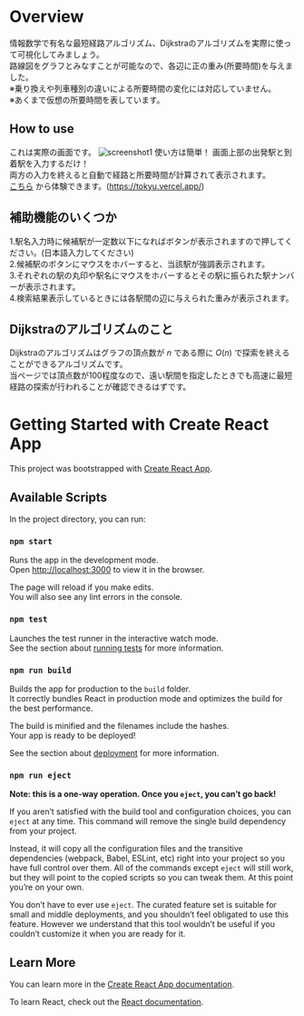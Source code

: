 # Overview

情報数学で有名な最短経路アルゴリズム、Dijkstraのアルゴリズムを実際に使って可視化してみましょう。  
路線図をグラフとみなすことが可能なので、各辺に正の重み(所要時間)を与えました。  
  ※乗り換えや列車種別の違いによる所要時間の変化には対応していません。  
  ※あくまで仮想の所要時間を表しています。

## How to use
  
これは実際の画面です。
![screenshot1](https://github.com/takagiyuusuke/Tokyu/assets/142160956/f205901f-f46b-43ed-85ad-002c1bbb6fb4)
使い方は簡単！  画面上部の出発駅と到着駅を入力するだけ！  
両方の入力を終えると自動で経路と所要時間が計算されて表示されます。  
[こちら](https://tokyu.vercel.app/) から体験できます。(https://tokyu.vercel.app/)

## 補助機能のいくつか
1.駅名入力時に候補駅が一定数以下になればボタンが表示されますので押してください。(日本語入力してください)  
2.候補駅のボタンにマウスをホバーすると、当該駅が強調表示されます。  
3.それぞれの駅の丸印や駅名にマウスをホバーするとその駅に振られた駅ナンバーが表示されます。  
4.検索結果表示しているときには各駅間の辺に与えられた重みが表示されます。

## Dijkstraのアルゴリズムのこと
Dijkstraのアルゴリズムはグラフの頂点数が $n$ である際に $O(n)$ で探索を終えることができるアルゴリズムです。  
当ページでは頂点数が100程度なので、遠い駅間を指定したときでも高速に最短経路の探索が行われることが確認できるはずです。


# Getting Started with Create React App

This project was bootstrapped with [Create React App](https://github.com/facebook/create-react-app).

## Available Scripts

In the project directory, you can run:

### `npm start`

Runs the app in the development mode.\
Open [http://localhost:3000](http://localhost:3000) to view it in the browser.

The page will reload if you make edits.\
You will also see any lint errors in the console.

### `npm test`

Launches the test runner in the interactive watch mode.\
See the section about [running tests](https://facebook.github.io/create-react-app/docs/running-tests) for more information.

### `npm run build`

Builds the app for production to the `build` folder.\
It correctly bundles React in production mode and optimizes the build for the best performance.

The build is minified and the filenames include the hashes.\
Your app is ready to be deployed!

See the section about [deployment](https://facebook.github.io/create-react-app/docs/deployment) for more information.

### `npm run eject`

**Note: this is a one-way operation. Once you `eject`, you can’t go back!**

If you aren’t satisfied with the build tool and configuration choices, you can `eject` at any time. This command will remove the single build dependency from your project.

Instead, it will copy all the configuration files and the transitive dependencies (webpack, Babel, ESLint, etc) right into your project so you have full control over them. All of the commands except `eject` will still work, but they will point to the copied scripts so you can tweak them. At this point you’re on your own.

You don’t have to ever use `eject`. The curated feature set is suitable for small and middle deployments, and you shouldn’t feel obligated to use this feature. However we understand that this tool wouldn’t be useful if you couldn’t customize it when you are ready for it.

## Learn More

You can learn more in the [Create React App documentation](https://facebook.github.io/create-react-app/docs/getting-started).

To learn React, check out the [React documentation](https://reactjs.org/).
